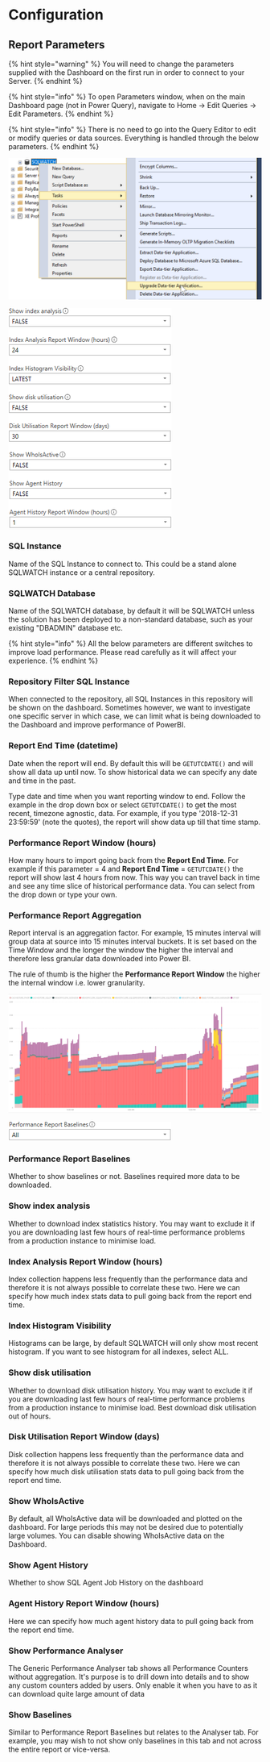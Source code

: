 # Configuration

## Report Parameters

{% hint style="warning" %}
You will need to change the parameters supplied with the Dashboard on the first run in order to connect to your Server.
{% endhint %}

{% hint style="info" %}
To open Parameters window, when on the main Dashboard page \(not in Power Query\), navigate to Home -&gt; Edit Queries -&gt; Edit Parameters. 
{% endhint %}

{% hint style="info" %}
There is no need to go into the Query Editor to edit or modify queries or data sources. Everything is handled through the below parameters.
{% endhint %}

![](../.gitbook/assets/image%20%2856%29.png)

![](../.gitbook/assets/image%20%2829%29.png)

### SQL Instance

Name of the SQL Instance to connect to. This could be a stand alone SQLWATCH instance or a central repository. 

### SQLWATCH Database

Name of the SQLWATCH database, by default it will be SQLWATCH unless the solution has been deployed to a non-standard database, such as your existing "DBADMIN" database etc.

{% hint style="info" %}
All the below parameters are different switches to improve load performance. Please read carefully as it will affect your experience.
{% endhint %}

### Repository Filter SQL Instance

When connected to the repository, all SQL Instances in this repository will be shown on the dashboard. Sometimes however, we want to investigate one specific server in which case, we can limit what is being downloaded to the Dashboard and improve performance of PowerBI.

### Report End Time \(datetime\)

Date when the report will end. By default this will be `GETUTCDATE()` and will show all data up until now. To show historical data we can specify any date and time in the past.

Type date and time when you want reporting window to end. Follow the example in the drop down box or select `GETUTCDATE()` to get the most recent, timezone agnostic, data. For example, if you type '2018-12-31 23:59:59' \(note the quotes\), the report will show data up till that time stamp.

### Performance Report Window \(hours\)

How many hours to import going back from the **Report End Time**. For example if this parameter = 4 and **Report End Time** = `GETUTCDATE()` the report will show last 4 hours from now. This way you can travel back in time and see any time slice of historical performance data. You can select from the drop down or type your own.

### Performance Report Aggregation

Report interval is an aggregation factor. For example, 15 minutes interval will group data at source into 15 minutes interval buckets.  It is set based on the Time Window and the longer the window the higher the interval and therefore less granular data downloaded into Power BI.  


The rule of thumb is the higher the **Performance Report Window** the higher the internal window i.e. lower granularity. 

![24 hours window with 5 minute aggregation](../.gitbook/assets/image%20%2810%29.png)

![24 hour window with 60 minute aggregation](../.gitbook/assets/image%20%2848%29.png)

### Performance Report Baselines

Whether to show baselines or not. Baselines required more data to be downloaded.

### Show index analysis

Whether to download index statistics history. You may want to exclude it if you are downloading last few hours of real-time performance problems from a production instance to minimise load.

### Index Analysis Report Window \(hours\)

Index collection happens less frequently than the performance data and therefore it is not always possible to correlate these two. Here we can specify how much index stats data to pull going back from the report end time.

### Index Histogram Visibility

Histograms can be large, by default SQLWATCH will only show most recent histogram. If you want to see histogram for all indexes, select ALL.

### Show disk utilisation

Whether to download disk utilisation history. You may want to exclude it if you are downloading last few hours of real-time performance problems from a production instance to minimise load. Best download disk utilisation out of hours.

### Disk Utilisation Report Window \(days\)

Disk collection happens less frequently than the performance data and therefore it is not always possible to correlate these two. Here we can specify how much disk utilisation stats data to pull going back from the report end time.

### Show WhoIsActive

By default, all WhoIsActive data will be downloaded and plotted on the dashboard. For large periods this may not be desired due to potentially large volumes. You can disable showing WhoIsActive data on the Dashboard.

### Show Agent History

Whether to show SQL Agent Job History on the dashboard

### Agent History Report Window \(hours\)

Here we can specify how much agent history data to pull going back from the report end time.

### Show Performance Analyser

The Generic Performance Analyser tab shows all Performance Counters without aggregation. It's purpose is to drill down into details and to show any custom counters added by users. Only enable it when you have to as it can download quite large amount of data

### Show Baselines

Similar to Performance Report Baselines but relates to the Analyser tab. For example, you may wish to not show only baselines in this tab and not across the entire report or vice-versa.

